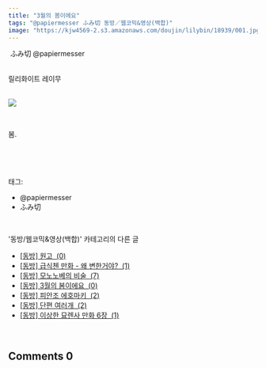 ```yaml
---
title: "3월의 봄이에요"
tags: "@papiermesser ふみ切 동방／웹코믹&영상(백합)"
image: "https://kjw4569-2.s3.amazonaws.com/doujin/lilybin/18939/001.jpg"
---
```

<div class="article">
<div class="area_view">
<div style="text-align: left;"> ふみ切 @papiermesser</div><div style="text-align: left;"><br/></div><div style="text-align: left;"><p>릴리화이트 레이무 <br/><br/></p><p style="text-align: left;"><span class="imageblock" style="display: inline-block; width: 100%; height: auto; max-width: 100%;"><img src="{{ site.imgserver9 }}/lilybin/18939/001.jpg"/></span></p><p style="text-align: left;"><br/></p><p style="text-align: left;">봄.</p></div><p><br/></p>
</div></div><br/>
<div class="tagTrail">
<p>태그: </p>
<ul>
<li>@papiermesser</li>
<li>ふみ切</li>
</ul>
</div><br/>
<div class="another">
<p>'동방/웹코믹&amp;영상(백합)' 카테고리의 다른 글</p>
<ul>
<li><a href="/lilybin_18922">
[동방] 원고  (0)
</a></li>
<li><a href="/lilybin_18920">
[동방] 급식첸 만화 - 왜 변한거야?  (1)
</a></li>
<li><a href="/lilybin_18919">
[동방] 모노노베의 비술  (7)
</a></li>
<li><a href="/lilybin_18939">
[동방] 3월의 봄이에요  (0)
</a></li>
<li><a href="/lilybin_18921">
[동방] 피안조 에호마키  (2)
</a></li>
<li><a href="/lilybin_18754">
[동방] 단편 여러개  (2)
</a></li>
<li><a href="/lilybin_18938">
[동방] 이상한 묘렌사 만화 6장  (1)
</a></li>
</ul>
</div><br/>
<div class="comment">
<h2 class="bold">Comments <span id="commentCount18939">0</span></h2>
<div style="clear:both;">
<div id="entry18939Comment" style="display:block">
</div>
</div>
</div><br/>
<br/>
<p id="refer"></p>
<br/>

